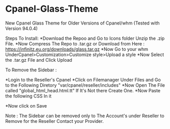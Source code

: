 # Cpanel-Glass-Theme
New Cpanel Glass Theme for Older Versions of Cpanel/whm (Tested with Version 94.0.4)

Steps To Install:
*Download the Repoo and Go to Icons folder Unzip the .zip File.
*Now Compress The Repo to .tar.gz or Download from Here : https://infinitz.eu.org/downloads/glass.tar.gz
*Now Go to your whm UnderCpanel>Customization>Customize style>Upload a style
*Now Select the .tar.gz File and Click Upload


To Remove the Sidebar :

*Login to the Reseller's Cpanel
*Click on Filemanager Under Files and Go to the Following Diretory "var/cpanel/reseller/includes"
*Now Open The File called "global_html_head.html.tt" If It's Not there Create One.
*Now Paste the following CSS In it
<style>
#sidebar{
display: none;
}
</style>
*Now click on Save

Note : The Sidebar can be removed only to The Account's under Reseller to Remove for the Reseller Contact your Provider.
